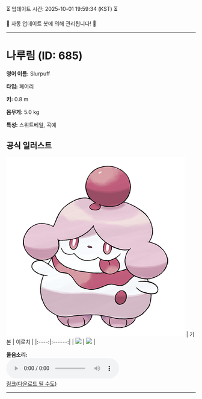 
⏳ 업데이트 시간: 2025-10-01 19:59:34 (KST) ⏳

🤖 자동 업데이트 봇에 의해 관리됩니다! 🤖

---

# 나루림 (ID: 685)
**영어 이름:** Slurpuff

**타입:** 페어리

**키:** 0.8 m

**몸무게:** 5.0 kg

**특성:** 스위트베일, 곡예

## 공식 일러스트
![](https://raw.githubusercontent.com/PokeAPI/sprites/master/sprites/pokemon/other/official-artwork/685.png)
| 기본 | 이로치 |
|:----:|:------:|
| <img src="http://play.pokemonshowdown.com/sprites/ani/slurpuff.gif" width="200"> | <img src="http://play.pokemonshowdown.com/sprites/ani-shiny/slurpuff.gif" width="200"> |

**울음소리:**<br><audio controls src="https://raw.githubusercontent.com/PokeAPI/cries/main/cries/pokemon/latest/685.ogg"></audio><br> [링크(다운로드 될 수도)](https://raw.githubusercontent.com/PokeAPI/cries/main/cries/pokemon/latest/685.ogg)


---
